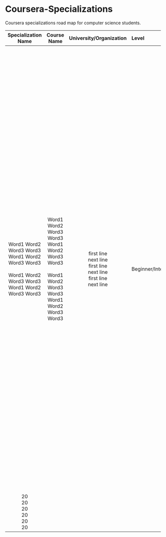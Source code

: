 # Coursera-Specializations
Coursera specializations road map for computer science students.

| Specialization Name                                                                                                                      | Course Name                                                                                                                                | University/Organization                                                                                  | Level                         | Weeks                                                                                                                                                                                                                                                                                                                                                                                                                              | Duration (H)                     |
| :--------------------------------------------------------------------------------------------------------------------------------------: | :--------------------------------------------------------------------------------------------------------------------------------------:  | :------------------------------------------------------------------------------------------------------: | :---------------------------- | :----------------------------------------------------------------------------------------------------------------------------------------------------------------------------------------------------------------------------------------------------------------------------------------------------------------------------------------------------------------------------------------------------------------------------- | :----------: |
| Word1 Word2<br>Word3 Word3<br>Word1 Word2<br>Word3 Word3<br><br>Word1 Word2<br>Word3 Word3<br>Word1 Word2<br>Word3 Word3                 | Word1 Word2<br>Word3 Word3<br>Word1 Word2<br>Word3 Word3<br><br>Word1 Word2<br>Word3 Word3<br>Word1 Word2<br>Word3 Word3                 | first line<br>next line<br>first line<br>next line<br>first line<br>next line<br>                       | Beginner/Intermediate          | Week 1: Word1 Word2 Word3 Word4<br>Word1 Word2 Word3 Word4<br>Word1 Word2 Word3 Word4<br>Word1 Word2 Word3 Word4<br>                       Week 2: Word1 Word2 Word3 Word4<br>Word1 Word2 Word3 Word4<br>Word1 Word2 Word3 Word4<br>Word1 Word2 Word3 Word4<br>                       Week 3: Word1 Word2 Word3 Word4<br>Word1 Word2 Word3 Word4<br>Word1 Word2 Word3 Word4<br>Word1 Word2 Word3 Word4<br>                       Week 4: Word1 Word2 Word3 Word4<br>Word1 Word2 Word3 Word4<br>Word1 Word2 Word3 Word4<br>Word1 Word2 Word3 Word4<br>                     
| 20<br>20<br>20<br>20<br>20<br>20 |
